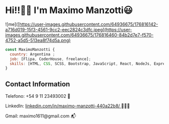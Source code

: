 # Hi!!👋🏻 I'm Maximo Manzotti😃

![me]([https://user-images.githubusercontent.com/64936675/176816142-a716d019-15f3-4561-9cc2-eec2824c3dfc.jpeg](https://user-images.githubusercontent.com/64936675/176816460-84b2d7e7-f570-4752-a5d5-513ea8f74d5a.png)

```js
const MaximoManzotti { 
  country: Argentina ; 
  job: [Flipa, CoderHouse, freelance];
  skills: [HTML, CSS, SCSS, Bootstrap, JavaScript, React, NodeJs, Express, SQL, Sequelize, MongoDB, Firebase, Redis];
}
```

## Contact Information 
<p>Telefono: +54 9 11 23493002 📲 </p>
<p>LinkedIn: <a href='https://www.linkedin.com/in/maximo-manzotti-440a22b8/'> linkedin.com/in/maximo-manzotti-440a22b8/ </a> 👨🏽‍💻 </p> 
<p>Gmail: maximo1611@gmail.com 📬 </p> 
